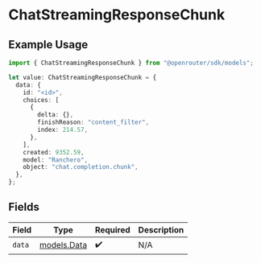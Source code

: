 # ChatStreamingResponseChunk

## Example Usage

```typescript
import { ChatStreamingResponseChunk } from "@openrouter/sdk/models";

let value: ChatStreamingResponseChunk = {
  data: {
    id: "<id>",
    choices: [
      {
        delta: {},
        finishReason: "content_filter",
        index: 214.57,
      },
    ],
    created: 9352.59,
    model: "Ranchero",
    object: "chat.completion.chunk",
  },
};
```

## Fields

| Field                            | Type                             | Required                         | Description                      |
| -------------------------------- | -------------------------------- | -------------------------------- | -------------------------------- |
| `data`                           | [models.Data](../models/data.md) | :heavy_check_mark:               | N/A                              |